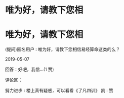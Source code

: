 # 唯为好，请教下您相

# 唯为好，请教下您相

(提问)匿名用户 : 唯为好，请教下您相信易经算命这类的么？

2019-05-07

回答：好吧，我信…(1 赞)

评论区：

努力进步 : 楼上真有疑惑，可以看看《了凡四训》 凯 : 赞